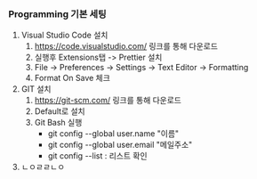### Programming 기본 세팅

1. Visual Studio Code 설치
   1. https://code.visualstudio.com/ 링크를 통해 다운로드
   2. 실행후 Extensions탭 -> Prettier 설치
   3. File -> Preferences -> Settings -> Text Editor -> Formatting
   4. Format On Save 체크
2. GIT 설치
   1. https://git-scm.com/ 링크를 통해 다운로드
   2. Default로 설치
   3. Git Bash 실행
      * git config --global user.name "이름"
      * git config --global user.email "메일주소"
      * git config --list : 리스트 확인
3. ㄴㅇㄹㄹㄴㅇ